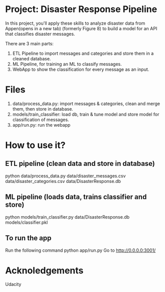 # Project: Disaster Response Pipeline
In this project, you'll apply these skills to analyze disaster data from Appen(opens in a new tab) (formerly Figure 8) to build a model for an API that classifies disaster messages.

There are 3 main parts:
1. ETL Pipeline to import messages and categories and store them in a cleaned database.
2. ML Pipeline, for training an ML to classify messages.
3. WebApp to show the classification for every message as an input.

# Files
1. data/process_data.py: import messages & categories, clean and merge them, then store in database.
2. models/train_classifier: load db, train & tune model and store model for classification of messages.
3. app/run.py: run the webapp
   
# How to use it?
## ETL pipeline (clean data and store in database)
python data/process_data.py data/disaster_messages.csv data/disaster_categories.csv data/DisasterResponse.db
## ML pipeline (loads data, trains classifier and store)
python models/train_classifier.py data/DisasterResponse.db models/classifier.pkl
## To run the app
Run the following command
python app/run.py
Go to http://0.0.0.0:3001/

# Acknoledgements
Udacity
